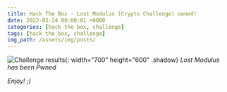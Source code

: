 ```yaml
---
title: Hack The Box - Lost Modulus (Crypto Challenge) owned!
date: 2022-05-24 00:00:01 +0000
categories: [hack the box, challenge]
tags: [hack the box, challenge]
img_path: /assets/img/posts/
---
```


![Challenge results](owned-lost-modulus.png){: width="700" height="600" .shadow}
_Lost Modulus has been Pwned_

_Enjoy! ;)_
